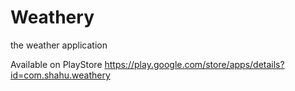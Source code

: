 # Weathery
the weather application

Available on PlayStore
https://play.google.com/store/apps/details?id=com.shahu.weathery
